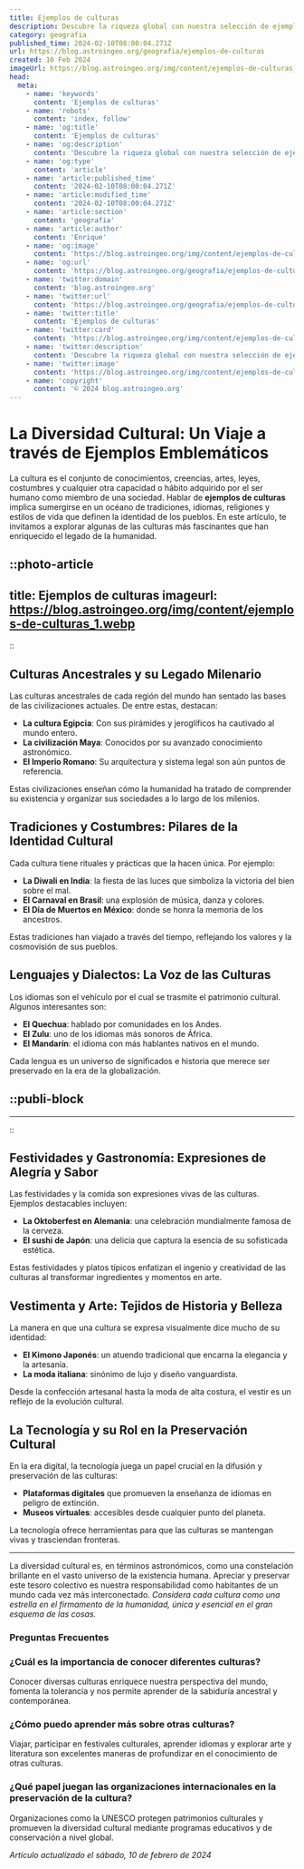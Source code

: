 ```yaml
---
title: Ejemplos de culturas
description: Descubre la riqueza global con nuestra selección de ejemplos de culturas. Explora tradiciones, lenguajes y arte que definen sociedades únicas.
category: geografia
published_time: 2024-02-10T08:00:04.271Z
url: https://blog.astroingeo.org/geografia/ejemplos-de-culturas
created: 10 Feb 2024
imageUrl: https://blog.astroingeo.org/img/content/ejemplos-de-culturas_1.webp
head:
  meta:
    - name: 'keywords'
      content: 'Ejemplos de culturas'
    - name: 'robots'
      content: 'index, follow'
    - name: 'og:title'
      content: 'Ejemplos de culturas'
    - name: 'og:description'
      content: 'Descubre la riqueza global con nuestra selección de ejemplos de culturas. Explora tradiciones, lenguajes y arte que definen sociedades únicas.'
    - name: 'og:type'
      content: 'article'
    - name: 'article:published_time'
      content: '2024-02-10T08:00:04.271Z'
    - name: 'article:modified_time'
      content: '2024-02-10T08:00:04.271Z'
    - name: 'article:section'
      content: 'geografia'
    - name: 'article:author'
      content: 'Enrique'
    - name: 'og:image'
      content: 'https://blog.astroingeo.org/img/content/ejemplos-de-culturas_1.webp'
    - name: 'og:url'
      content: 'https://blog.astroingeo.org/geografia/ejemplos-de-culturas'
    - name: 'twitter:domain'
      content: 'blog.astroingeo.org'
    - name: 'twitter:url'
      content: 'https://blog.astroingeo.org/geografia/ejemplos-de-culturas'
    - name: 'twitter:title'
      content: 'Ejemplos de culturas'
    - name: 'twitter:card'
      content: 'https://blog.astroingeo.org/img/content/ejemplos-de-culturas_1.webp'
    - name: 'twitter:description'
      content: 'Descubre la riqueza global con nuestra selección de ejemplos de culturas. Explora tradiciones, lenguajes y arte que definen sociedades únicas.'
    - name: 'twitter:image'
      content: 'https://blog.astroingeo.org/img/content/ejemplos-de-culturas_1.webp'
    - name: 'copyright'
      content: '© 2024 blog.astroingeo.org'
---
```

# La Diversidad Cultural: Un Viaje a través de Ejemplos Emblemáticos

La cultura es el conjunto de conocimientos, creencias, artes, leyes, costumbres y cualquier otra capacidad o hábito adquirido por el ser humano como miembro de una sociedad. Hablar de **ejemplos de culturas** implica sumergirse en un océano de tradiciones, idiomas, religiones y estilos de vida que definen la identidad de los pueblos. En este artículo, te invitamos a explorar algunas de las culturas más fascinantes que han enriquecido el legado de la humanidad.


::photo-article
---
title: Ejemplos de culturas
imageurl: https://blog.astroingeo.org/img/content/ejemplos-de-culturas_1.webp
---
::


## Culturas Ancestrales y su Legado Milenario

Las culturas ancestrales de cada región del mundo han sentado las bases de las civilizaciones actuales. De entre estas, destacan:

* **La cultura Egipcia**: Con sus pirámides y jeroglíficos ha cautivado al mundo entero.
* **La civilización Maya**: Conocidos por su avanzado conocimiento astronómico.
* **El Imperio Romano**: Su arquitectura y sistema legal son aún puntos de referencia.

Estas civilizaciones enseñan cómo la humanidad ha tratado de comprender su existencia y organizar sus sociedades a lo largo de los milenios.

## Tradiciones y Costumbres: Pilares de la Identidad Cultural

Cada cultura tiene rituales y prácticas que la hacen única. Por ejemplo:

* **La Diwali en India**: la fiesta de las luces que simboliza la victoria del bien sobre el mal.
* **El Carnaval en Brasil**: una explosión de música, danza y colores.
* **El Día de Muertos en México**: donde se honra la memoria de los ancestros.

Estas tradiciones han viajado a través del tiempo, reflejando los valores y la cosmovisión de sus pueblos.

## Lenguajes y Dialectos: La Voz de las Culturas

Los idiomas son el vehículo por el cual se trasmite el patrimonio cultural. Algunos interesantes son:

* **El Quechua**: hablado por comunidades en los Andes.
* **El Zulu**: uno de los idiomas más sonoros de África.
* **El Mandarín**: el idioma con más hablantes nativos en el mundo.

Cada lengua es un universo de significados e historia que merece ser preservado en la era de la globalización.


  ::publi-block
  ---
  ---
  ::
  
  
## Festividades y Gastronomía: Expresiones de Alegría y Sabor

Las festividades y la comida son expresiones vivas de las culturas. Ejemplos destacables incluyen:

* **La Oktoberfest en Alemania**: una celebración mundialmente famosa de la cerveza.
* **El sushi de Japón**: una delicia que captura la esencia de su sofisticada estética.

Estas festividades y platos típicos enfatizan el ingenio y creatividad de las culturas al transformar ingredientes y momentos en arte.

## Vestimenta y Arte: Tejidos de Historia y Belleza

La manera en que una cultura se expresa visualmente dice mucho de su identidad:

* **El Kimono Japonés**: un atuendo tradicional que encarna la elegancia y la artesanía.
* **La moda italiana**: sinónimo de lujo y diseño vanguardista.

Desde la confección artesanal hasta la moda de alta costura, el vestir es un reflejo de la evolución cultural.

## La Tecnología y su Rol en la Preservación Cultural

En la era digital, la tecnología juega un papel crucial en la difusión y preservación de las culturas:

* **Plataformas digitales** que promueven la enseñanza de idiomas en peligro de extinción.
* **Museos virtuales**: accesibles desde cualquier punto del planeta.

La tecnología ofrece herramientas para que las culturas se mantengan vivas y trasciendan fronteras.

---

La diversidad cultural es, en términos astronómicos, como una constelación brillante en el vasto universo de la existencia humana. Apreciar y preservar este tesoro colectivo es nuestra responsabilidad como habitantes de un mundo cada vez más interconectado. *Considera cada cultura como una estrella en el firmamento de la humanidad, única y esencial en el gran esquema de las cosas.*

### Preguntas Frecuentes

### ¿Cuál es la importancia de conocer diferentes culturas?
Conocer diversas culturas enriquece nuestra perspectiva del mundo, fomenta la tolerancia y nos permite aprender de la sabiduría ancestral y contemporánea.

### ¿Cómo puedo aprender más sobre otras culturas?
Viajar, participar en festivales culturales, aprender idiomas y explorar arte y literatura son excelentes maneras de profundizar en el conocimiento de otras culturas.

### ¿Qué papel juegan las organizaciones internacionales en la preservación de la cultura?
Organizaciones como la UNESCO protegen patrimonios culturales y promueven la diversidad cultural mediante programas educativos y de conservación a nivel global.

_Artículo actualizado el sábado, 10 de febrero de 2024_